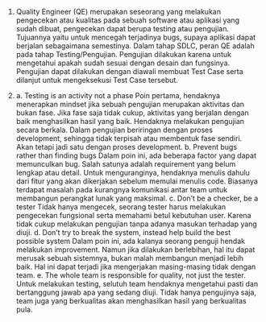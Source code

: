 1. Quality Engineer (QE) merupakan seseorang yang melakukan 
pengecekan atau kualitas pada sebuah software atau aplikasi yang sudah dibuat, 
pengecekan dapat berupa testing atau pengujian. 
Tujuannya yaitu untuk mencegah terjadinya bugs, 
supaya aplikasi dapat berjalan sebagaimana semestinya. 
Dalam tahap SDLC, peran QE adalah pada tahap Testing/Pengujian. 
Pengujian dilakukan karena untuk mengetahui apakah sudah sesuai dengan desain dan fungsinya. Pengujian dapat dilakukan dengan diawali
membuat Test Case serta dilanjut untuk mengeksekusi Test Case tersebut.

2. a.	Testing is an activity not a phase
Poin pertama, hendaknya menerapkan mindset jika sebuah pengujian 
merupakan aktivitas dan bukan fase. Jika fase saja tidak cukup, 
aktivitas yang berjalan dengan baik menghasilkan hasil yang baik. 
Hendaknya melakukan pengujian secara berkala. 
Dalam pengujian beriringan dengan proses development, 
sehingga tidak terpisah atau membentuk fase sendiri. 
Akan tetapi jadi satu dengan proses development.
b.	Prevent bugs rather than finding bugs
Dalam poin ini, ada beberapa factor yang dapat memunculkan bug. 
Salah satunya adalah requirement yang belum lengkap atau detail. 
Untuk menguranginya, hendaknya menulis dahulu dari fitur 
yang akan dikerjakan sebelum memulai menulis code. 
Biasanya terdapat masalah pada kurangnya komunikasi 
antar team untuk membangun perangkat lunak yang maksimal.
c.	Don’t be a checker, be a tester
Tidak hanya mengecek, seorang tester harus melakukan 
pengecekan fungsional serta memahami betul kebutuhan user. 
Karena tidak cukup melakukan pengujian 
tanpa adanya masukan terhadap yang diuji. 
d.	Don’t try to break the system, instead help build the best possible system
Dalam poin ini, ada kalanya seorang penguji hendak melakukan improvement. 
Namun jika dilakukan berlebihan, 
hal itu dapat merusak sebuah sistemnya, 
bukan malah membangun menjadi lebih baik. Hal ini dapat 
terjadi jika mengerjakan masing-masing tidak dengan team.
e.	The whole team is responsible for quality, not just the tester.
Untuk melakukan testing, selutuh team hendaknya 
mengetahui pasti dan bertanggung jawab apa yang sedang diuji. 
Tidak hanya pengujinya saja, team juga yang 
berkualitas akan menghasilkan hasil yang berkualitas pula.

